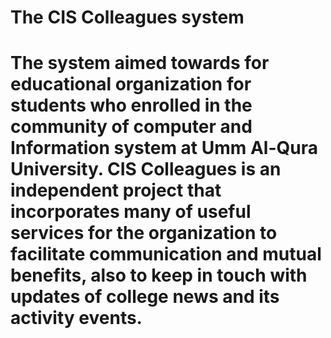 <h1>The CIS Colleagues system <h1/>
  
<p>The system aimed towards for educational organization for students who enrolled in the community of computer and Information system at
Umm Al-Qura University. CIS Colleagues is an independent project that incorporates many of useful services for the
organization to facilitate communication and mutual benefits, also to keep in touch with updates
of college news and its activity events.</p>
